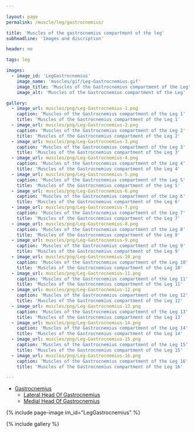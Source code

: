 ```yaml
---

layout: page
permalink: /muscle/leg/gastrocnemius/

title: 'Muscles of the gastrocnemius compartment of the leg'
subheadline: 'Images and discription'

header: no

tags: leg

images:
  - image_id: 'LegGastrocnemius'
    image_name: 'muscles/gif/Leg-Gastrocnemius.gif'
    image_title: 'Muscles of the Gastrocnemius compartment of the Leg'
    image_alt: 'Muscles of the Gastrocnemius compartment of the Leg' 

gallery:
  - image_url: muscles/png/Leg-Gastrocnemius-1.png
    caption: 'Muscles of the Gastrocnemius compartment of the Leg 1'
    title: 'Muscles of the Gastrocnemius compartment of the Leg 1'
  - image_url: muscles/png/Leg-Gastrocnemius-2.png
    caption: 'Muscles of the Gastrocnemius compartment of the Leg 2'
    title: 'Muscles of the Gastrocnemius compartment of the Leg 2'
  - image_url: muscles/png/Leg-Gastrocnemius-3.png
    caption: 'Muscles of the Gastrocnemius compartment of the Leg 3'
    title: 'Muscles of the Gastrocnemius compartment of the Leg 3'
  - image_url: muscles/png/Leg-Gastrocnemius-4.png
    caption: 'Muscles of the Gastrocnemius compartment of the Leg 4'
    title: 'Muscles of the Gastrocnemius compartment of the Leg 4'
  - image_url: muscles/png/Leg-Gastrocnemius-5.png
    caption: 'Muscles of the Gastrocnemius compartment of the Leg 5'
    title: 'Muscles of the Gastrocnemius compartment of the Leg 5'
  - image_url: muscles/png/Leg-Gastrocnemius-6.png
    caption: 'Muscles of the Gastrocnemius compartment of the Leg 6'
    title: 'Muscles of the Gastrocnemius compartment of the Leg 6'
  - image_url: muscles/png/Leg-Gastrocnemius-7.png
    caption: 'Muscles of the Gastrocnemius compartment of the Leg 7'
    title: 'Muscles of the Gastrocnemius compartment of the Leg 7'
  - image_url: muscles/png/Leg-Gastrocnemius-8.png
    caption: 'Muscles of the Gastrocnemius compartment of the Leg 8'
    title: 'Muscles of the Gastrocnemius compartment of the Leg 8'
  - image_url: muscles/png/Leg-Gastrocnemius-9.png
    caption: 'Muscles of the Gastrocnemius compartment of the Leg 9'
    title: 'Muscles of the Gastrocnemius compartment of the Leg 9'
  - image_url: muscles/png/Leg-Gastrocnemius-10.png
    caption: 'Muscles of the Gastrocnemius compartment of the Leg 10'
    title: 'Muscles of the Gastrocnemius compartment of the Leg 10'
  - image_url: muscles/png/Leg-Gastrocnemius-11.png
    caption: 'Muscles of the Gastrocnemius compartment of the Leg 11'
    title: 'Muscles of the Gastrocnemius compartment of the Leg 11'
  - image_url: muscles/png/Leg-Gastrocnemius-12.png
    caption: 'Muscles of the Gastrocnemius compartment of the Leg 12'
    title: 'Muscles of the Gastrocnemius compartment of the Leg 12'
  - image_url: muscles/png/Leg-Gastrocnemius-13.png
    caption: 'Muscles of the Gastrocnemius compartment of the Leg 13'
    title: 'Muscles of the Gastrocnemius compartment of the Leg 13'
  - image_url: muscles/png/Leg-Gastrocnemius-14.png
    caption: 'Muscles of the Gastrocnemius compartment of the Leg 14'
    title: 'Muscles of the Gastrocnemius compartment of the Leg 14'
  - image_url: muscles/png/Leg-Gastrocnemius-15.png
    caption: 'Muscles of the Gastrocnemius compartment of the Leg 15'
    title: 'Muscles of the Gastrocnemius compartment of the Leg 15'
  - image_url: muscles/png/Leg-Gastrocnemius-16.png
    caption: 'Muscles of the Gastrocnemius compartment of the Leg 16'
    title: 'Muscles of the Gastrocnemius compartment of the Leg 16'

---
```


- [Gastrocnemius](/muscle/leg/gastrocnemius/)
  - [Lateral Head Of Gastrocnemius](/muscle/leg/lateralheadofgastrocnemius/)
  - [Medial Head Of Gastrocnemius](/muscle/leg/medialheadofgastrocnemius/)

{% include page-image im_id="LegGastrocnemius" %}

{% include gallery %}
